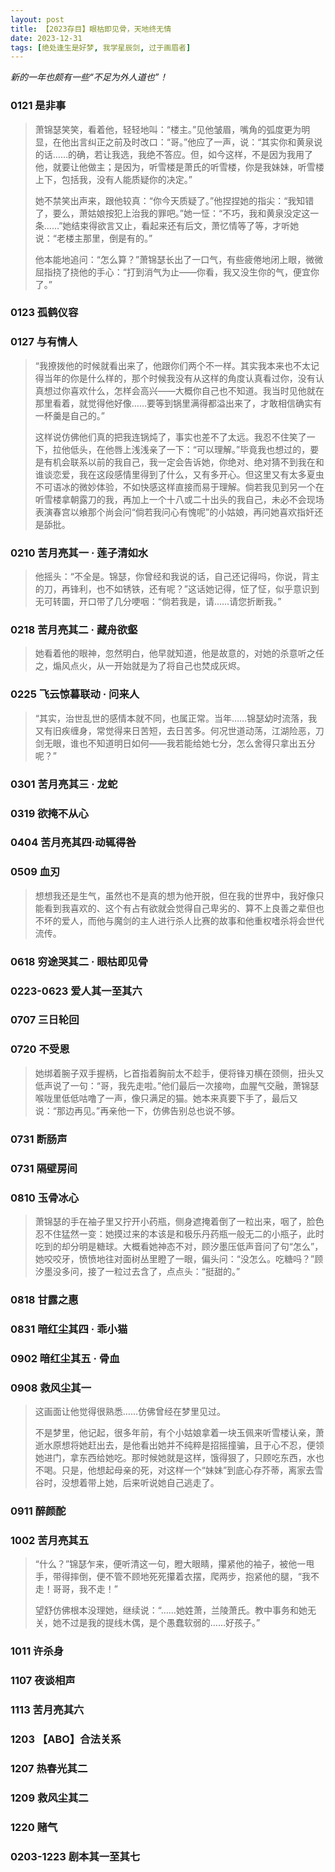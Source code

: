```yaml
---
layout: post
title: 【2023存目】眼枯即见骨，天地终无情
date: 2023-12-31
tags: [绝处逢生是好梦, 我学星辰剑, 过于画眉者]
---
```


*新的一年也颇有一些“不足为外人道也”！*

### 0121 是非事

>萧锦瑟笑笑，看着他，轻轻地叫：“楼主。”见他皱眉，嘴角的弧度更为明显，在他出言纠正之前及时改口：“哥。”他应了一声，说：“其实你和黄泉说的话……的确，若让我选，我绝不答应。但，如今这样，不是因为我用了他，就要让他做主；是因为，听雪楼是萧氏的听雪楼，你是我妹妹，听雪楼上下，包括我，没有人能质疑你的决定。”
>
>她不禁笑出声来，跟他较真：“你今天质疑了。”他捏捏她的指尖：“我知错了，要么，萧姑娘按犯上治我的罪吧。”她一怔：“不巧，我和黄泉没定这一条……”她结束得欲言又止，看起来还有后文，萧忆情等了等，才听她说：“老楼主那里，倒是有的。”
>
>他本能地追问：“怎么算？”萧锦瑟长出了一口气，有些疲倦地闭上眼，微微屈指挠了挠他的手心：“打到消气为止——你看，我又没生你的气，便宜你了。”


### 0123 孤鹤仪容

### 0127 与有情人

>“我撩拨他的时候就看出来了，他跟你们两个不一样。其实我本来也不太记得当年的你是什么样的，那个时候我没有从这样的角度认真看过你，没有认真想过你喜欢什么，怎样会高兴——大概你自己也不知道。我当时见他就在那里看着，就觉得他好像……要等到锅里满得都溢出来了，才敢相信确实有一杯羹是自己的。”
>
>这样说仿佛他们真的把我连锅炖了，事实也差不了太远。我忍不住笑了一下，拉他低头，在他唇上浅浅亲了一下：“可以理解。”毕竟我也想过的，要是有机会联系以前的我自己，我一定会告诉她，你绝对、绝对猜不到我在和谁谈恋爱，我在这段感情里得到了什么，又有多开心。但这里又有太多夏虫不可语冰的微妙体验，不如快感这样直接而易于理解。倘若我见到另一个在听雪楼拿朝露刀的我，再加上一个十八或二十出头的我自己，未必不会现场表演春宫以飨那个尚会问“倘若我问心有愧呢”的小姑娘，再问她喜欢指奸还是舔批。


### 0210 苦月亮其一 · 莲子清如水

>他摇头：“不全是。锦瑟，你曾经和我说的话，自己还记得吗，你说，背主的刀，再锋利，也不如锈铁，还有呢？”这话她记得，怔了怔，似乎意识到无可转圜，开口带了几分哽咽：“倘若我是，请……请您折断我。”

### 0218 苦月亮其二 · 藏舟欲壑

>她看着他的眼神，忽然明白，他早就知道，他是故意的，对她的杀意听之任之，煽风点火，从一开始就是为了将自己也焚成灰烬。

### 0225 飞云惊暮联动 · 问来人

>“其实，治世乱世的感情本就不同，也属正常。当年……锦瑟幼时流落，我又有旧疾缠身，常觉得来日苦短，去日苦多。何况世道动荡，江湖险恶，刀剑无眼，谁也不知道明日如何——我若能给她七分，怎么舍得只拿出五分呢？”

### 0301 苦月亮其三 · 龙蛇

### 0319 欲掩不从心

### 0404 苦月亮其四·动辄得咎

### 0509 血刃

>想想我还是生气，虽然也不是真的想为他开脱，但在我的世界中，我好像只能看到我喜欢的、这个有占有欲就会觉得自己卑劣的、算不上良善之辈但也不坏的爱人，而他与魔剑的主人进行杀人比赛的故事和他重权嗜杀将会世代流传。

### 0618 穷途哭其二 · 眼枯即见骨

### 0223-0623 爱人其一至其六

### 0707 三日轮回

### 0720 不受恩

>她绑着腕子双手握柄，匕首指着胸前太不趁手，便将锋刃横在颈侧，扭头又低声说了一句：“哥，我先走啦。”他们最后一次接吻，血腥气交融，萧锦瑟喉咙里低低咕噜了一声，像只满足的猫。她本来真要下手了，最后又说：“那边再见。”再亲他一下，仿佛告别总也说不够。

### 0731 断肠声

### 0731 隔壁房间

### 0810 玉骨冰心

>萧锦瑟的手在袖子里又拧开小药瓶，侧身遮掩着倒了一粒出来，咽了，脸色忍不住猛然一变：她摸过来的本该是和极乐丹药瓶一般无二的小瓶子，此时吃到的却分明是糖球。大概看她神态不对，顾汐墨压低声音问了句“怎么”，她咬咬牙，愤愤地往对面树丛里瞪了一眼，偏头问：“没怎么。吃糖吗？”顾汐墨没多问，接了一粒过去含了，点点头：“挺甜的。”

### 0818 甘露之惠

### 0831 暗红尘其四 · 乖小猫

### 0902 暗红尘其五 · 骨血

### 0908 救风尘其一

>这画面让他觉得很熟悉……仿佛曾经在梦里见过。
>
>不是梦里，他记起，很多年前，有个小姑娘拿着一块玉佩来听雪楼认亲，萧逝水原想将她赶出去，是他看出她并不纯粹是招摇撞骗，且于心不忍，便领她进门，拿东西给她吃。那时候她就是这样，饿得狠了，只顾吃东西，水也不喝。只是，他想起母亲的死，对这样一个“妹妹”到底心存芥蒂，离家去雪谷时，没想着带上她，后来听说她自己逃走了。


### 0911 醉颜酡

### 1002 苦月亮其五
>“什么？”锦瑟乍来，便听清这一句，瞪大眼睛，攥紧他的袖子，被他一甩手，带得摔倒，便不管不顾地死死攥着衣摆，爬两步，抱紧他的腿，“我不走！哥哥，我不走！”
>
>望舒仿佛根本没理她，继续说：“……她姓萧，兰陵萧氏。教中事务和她无关，她不过是我的提线木偶，是个愚蠢软弱的……好孩子。”

### 1011 许杀身

### 1107 夜谈相声

### 1113 苦月亮其六


### 1203 【ABO】合法关系

### 1207 热春光其二

### 1209 救风尘其二

### 1220 赌气

### 0203-1223 剧本其一至其七
